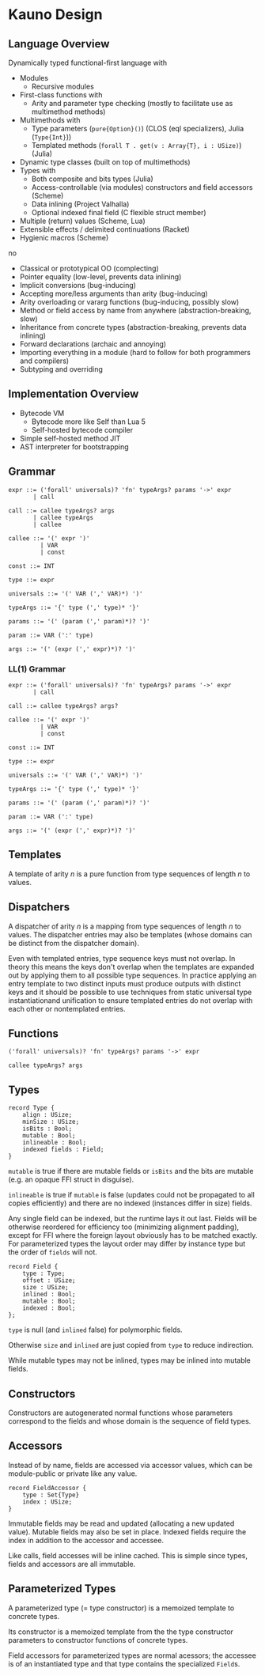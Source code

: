 # Kauno Design

## Language Overview

Dynamically typed functional-first language with

* Modules
    - Recursive modules
* First-class functions with
    - Arity and parameter type checking (mostly to facilitate use as multimethod methods)
* Multimethods with
    - Type parameters (`pure{Option}()`) (CLOS (eql specializers), Julia (`Type{Int}`))
    - Templated methods (`forall T . get(v : Array{T}, i : USize)`) (Julia)
* Dynamic type classes (built on top of multimethods)
* Types with
    - Both composite and bits types (Julia)
    - Access-controllable (via modules) constructors and field accessors (Scheme)
    - Data inlining (Project Valhalla)
    - Optional indexed final field (C flexible struct member)
* Multiple (return) values (Scheme, Lua)
* Extensible effects / delimited continuations (Racket)
* Hygienic macros (Scheme)

no

* Classical or prototypical OO (complecting)
* Pointer equality (low-level, prevents data inlining)
* Implicit conversions (bug-inducing)
* Accepting more/less arguments than arity (bug-inducing)
* Arity overloading or vararg functions (bug-inducing, possibly slow)
* Method or field access by name from anywhere (abstraction-breaking, slow)
* Inheritance from concrete types (abstraction-breaking, prevents data inlining)
* Forward declarations (archaic and annoying)
* Importing everything in a module (hard to follow for both programmers and compilers)
* Subtyping and overriding

## Implementation Overview

* Bytecode VM
    - Bytecode more like Self than Lua 5
    - Self-hosted bytecode compiler
* Simple self-hosted method JIT
* AST interpreter for bootstrapping

## Grammar

    expr ::= ('forall' universals)? 'fn' typeArgs? params '->' expr
           | call

    call ::= callee typeArgs? args
           | callee typeArgs
           | callee

    callee ::= '(' expr ')'
             | VAR
             | const

    const ::= INT

    type ::= expr

    universals ::= '(' VAR (',' VAR)*) ')'

    typeArgs ::= '{' type (',' type)* '}'

    params ::= '(' (param (',' param)*)? ')'

    param ::= VAR (':' type)

    args ::= '(' (expr (',' expr)*)? ')'

### LL(1) Grammar

    expr ::= ('forall' universals)? 'fn' typeArgs? params '->' expr
           | call

    call ::= callee typeArgs? args?

    callee ::= '(' expr ')'
             | VAR
             | const

    const ::= INT

    type ::= expr

    universals ::= '(' VAR (',' VAR)*) ')'

    typeArgs ::= '{' type (',' type)* '}'

    params ::= '(' (param (',' param)*)? ')'

    param ::= VAR (':' type)

    args ::= '(' (expr (',' expr)*)? ')'

## Templates

A template of arity *n* is a pure function from type sequences of length *n* to values.

## Dispatchers

A dispatcher of arity *n* is a mapping from type sequences of length *n* to values. The dispatcher
entries may also be templates (whose domains can be distinct from the dispatcher domain).

Even with templated entries, type sequence keys must not overlap. In theory this means the keys
don't overlap when the templates are expanded out by applying them to all possible type sequences.
In practice applying an entry template to two distinct inputs must produce outputs with distinct keys
and it should be possible to use techniques from static universal type instantiationand unification
to ensure templated entries do not overlap with each other or nontemplated entries.

## Functions

    ('forall' universals)? 'fn' typeArgs? params '->' expr

    callee typeArgs? args

## Types

    record Type {
        align : USize;
        minSize : USize;
        isBits : Bool;
        mutable : Bool;
        inlineable : Bool;
        indexed fields : Field;
    }

`mutable` is true if there are mutable fields or `isBits` and the bits are mutable
(e.g. an opaque FFI struct in disguise).

`inlineable` is true if `mutable` is false (updates could not be propagated to all copies efficiently)
and there are no indexed (instances differ in size) fields.

Any single field can be indexed, but the runtime lays it out last. Fields will be otherwise reordered
for efficiency too (minimizing alignment padding), except for FFI where the foreign layout obviously
has to be matched exactly. For parameterized types the layout order may differ by instance type but
the order of `fields` will not.

    record Field {
        type : Type;
        offset : USize;
        size : USize;
        inlined : Bool;
        mutable : Bool;
        indexed : Bool;
    };

`type` is null (and `inlined` false) for polymorphic fields.

Otherwise `size` and `inlined` are just copied from `type` to reduce indirection.

While mutable types may not be inlined, types may be inlined into mutable fields.

## Constructors

Constructors are autogenerated normal functions whose parameters correspond to the fields and whose
domain is the sequence of field types.

## Accessors

Instead of by name, fields are accessed via accessor values, which can be module-public or private
like any value.

    record FieldAccessor {
        type : Set{Type}
        index : USize;
    }

Immutable fields may be read and updated (allocating a new updated value). Mutable fields may
also be set in place. Indexed fields require the index in addition to the accessor and accessee.

Like calls, field accesses will be inline cached. This is simple since types, fields and accessors are
all immutable.

## Parameterized Types

A parameterized type (= type constructor) is a memoized template to concrete types.

Its constructor is a memoized template from the the type constructor parameters to constructor functions
of concrete types.

Field accessors for parameterized types are normal acessors; the accessee is of an instantiated type
and that type contains the specialized `Field`s.
